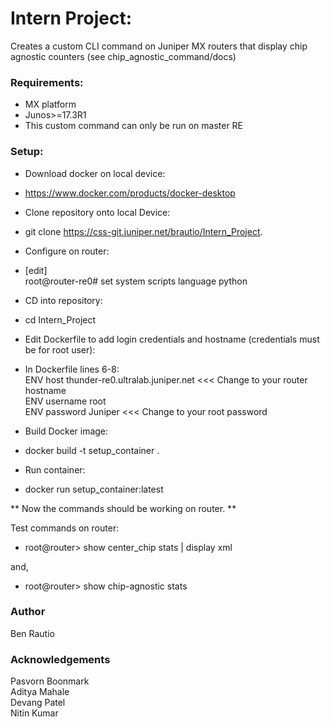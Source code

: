 # Intern Project:

Creates a custom CLI command on Juniper MX routers that display chip agnostic counters (see chip_agnostic_command/docs)

### Requirements:
* MX platform  
* Junos>=17.3R1  
* This custom command can only be run on master RE

### Setup:
* Download docker on local device:  
 * https://www.docker.com/products/docker-desktop

* Clone repository onto local Device:  
 * git clone https://css-git.juniper.net/brautio/Intern_Project.

* Configure on router:
 * [edit]   
  root@router-re0# set system scripts language python  

* CD into repository:  
 * cd Intern_Project

* Edit Dockerfile to add login credentials and hostname (credentials must be for root user):  
 * In Dockerfile lines 6-8:  
   ENV host thunder-re0.ultralab.juniper.net <<< Change to your router hostname  
   ENV username root  
   ENV password Juniper <<< Change to your root password  

* Build Docker image:  
 * docker build -t setup_container .  

* Run container:  
 * docker run setup_container:latest  

** Now the commands should be working on router. ** 

Test commands on router:  

* root@router> show center_chip stats | display xml  

and,  

* root@router> show chip-agnostic stats

### Author
Ben Rautio  

### Acknowledgements

Pasvorn Boonmark  
Aditya Mahale  
Devang Patel  
Nitin Kumar  


